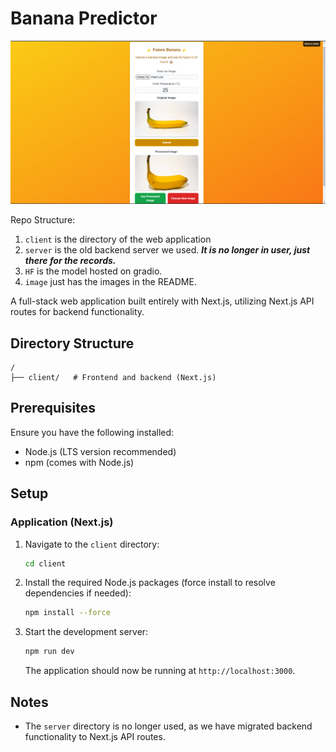 # Banana Predictor

![1739641390777](image/README/1739641390777.png)

Repo Structure:

1. `client` is the directory of the web application
2. `server` is the old backend server we used. ***It is no longer in user, just there for the records.***
3. `HF` is the model hosted on gradio.
4. `image` just has the images in the README.


A full-stack web application built entirely with Next.js, utilizing Next.js API routes for backend functionality.

## Directory Structure

```
/
├── client/   # Frontend and backend (Next.js)
```

## Prerequisites

Ensure you have the following installed:

- Node.js (LTS version recommended)
- npm (comes with Node.js)

## Setup

### Application (Next.js)

1. Navigate to the `client` directory:

   ```bash
   cd client
   ```
2. Install the required Node.js packages (force install to resolve dependencies if needed):

   ```bash
   npm install --force
   ```
3. Start the development server:

   ```bash
   npm run dev
   ```

   The application should now be running at `http://localhost:3000`.

## Notes

- The `server` directory is no longer used, as we have migrated backend functionality to Next.js API routes.

